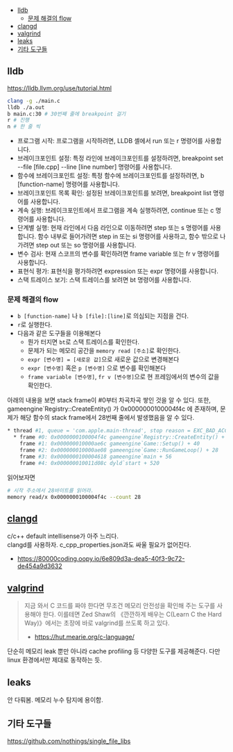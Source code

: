 <!-- toc -->

-   [lldb](#lldb)
    -   [문제 해결의 flow](#문제-해결의-flow)
-   [clangd](#clangd)
-   [valgrind](#valgrind)
-   [leaks](#leaks)
-   [기타 도구들](#기타-도구들)

<!-- tocstop -->

## lldb

<https://lldb.llvm.org/use/tutorial.html>

```bash
clang -g ./main.c
lldb ./a.out
b main.c:30 # 30번째 줄에 breakpoint 걸기
r # 진행
n # 한 줄 씩
```

-   프로그램 시작: 프로그램을 시작하려면, LLDB 셸에서 run 또는 r 명령어를 사용합니다.
-   브레이크포인트 설정: 특정 라인에 브레이크포인트를 설정하려면, breakpoint set --file [file.cpp] --line [line number] 명령어를 사용합니다.
-   함수에 브레이크포인트 설정: 특정 함수에 브레이크포인트를 설정하려면, b [function-name] 명령어를 사용합니다.
-   브레이크포인트 목록 확인: 설정된 브레이크포인트를 보려면, breakpoint list 명령어를 사용합니다.
-   계속 실행: 브레이크포인트에서 프로그램을 계속 실행하려면, continue 또는 c 명령어를 사용합니다.
-   단계별 실행: 현재 라인에서 다음 라인으로 이동하려면 step 또는 s 명령어를 사용합니다. 함수 내부로 들어가려면 step in 또는 si 명령어를 사용하고, 함수 밖으로 나가려면 step out 또는 so 명령어를 사용합니다.
-   변수 검사: 현재 스코프의 변수를 확인하려면 frame variable 또는 fr v 명령어를 사용합니다.
-   표현식 평가: 표현식을 평가하려면 expression 또는 expr 명령어를 사용합니다.
-   스택 트레이스 보기: 스택 트레이스를 보려면 bt 명령어를 사용합니다.

### 문제 해결의 flow

-   `b [function-name]` 나 `b [file]:[line]`로 의심되는 지점을 건다.
-   `r`로 실행한다.
-   다음과 같은 도구들을 이용해본다
    -   뭔가 터지면 `bt`로 스택 트레이스를 확인한다.
    -   문제가 되는 메모리 공간을 `memory read [주소]`로 확인한다.
    -   `expr [변수명] = [새로운 값]`으로 새로운 값으로 변경해본다
    -   `expr [변수명]` 혹은 `p [변수명]` 으로 변수를 확인해본다
    -   `frame variable [변수명]`, `fr v [변수명]`으로 현 프레임에서의 변수의 값을 확인한다.

아래의 내용을 보면 stack frame이 #0부터 차곡차곡 쌓인 것을 알 수 있다.
또한, gameengine`Registry::CreateEntity() 가 0x0000000100004f4c 에 존재하며, 문제가 해당 함수의 stack frame에서 28번째 줄에서 발생했음을 알 수 있다.

```bash
* thread #1, queue = 'com.apple.main-thread', stop reason = EXC_BAD_ACCESS (code=1, address=0x8)
  * frame #0: 0x0000000100004f4c gameengine`Registry::CreateEntity() + 28
    frame #1: 0x000000010000ae6c gameengine`Game::Setup() + 40
    frame #2: 0x000000010000ae08 gameengine`Game::RunGameLoop() + 28
    frame #3: 0x0000000100004618 gameengine`main + 56
    frame #4: 0x000000010011d08c dyld`start + 520
```

읽어보자면

```bash
# 시작 주소에서 28바이트를 읽어라.
memory read/x 0x0000000100004f4c --count 28
```

## [clangd](https://clangd.llvm.org/)

c/c++ default intellisense가 아주 느리다.  
clangd를 사용하자. c_cpp_properties.json과도 싸울 필요가 없어진다.

-   https://80000coding.oopy.io/6e809d3a-dea5-40f3-9c72-de454a9d3632

## [valgrind](https://valgrind.org/)

> 지금 와서 C 코드를 짜야 한다면 무조건 메모리 안전성을 확인해 주는 도구를 사용해야 한다. 이를테면 Zed Shaw의 《깐깐하게 배우는 C(Learn C the Hard Way)》에서는 초장에 바로 valgrind를 쓰도록 하고 있다.
>
> -   <https://hut.mearie.org/c-language/>

단순히 메모리 leak 뿐만 아니라 cache profiling 등 다양한 도구를 제공해준다. 다만 linux 환경에서만 제대로 동작하는 듯.

## leaks

안 다뤄봄. 메모리 누수 탐지에 용이함.

## 기타 도구들

<https://github.com/nothings/single_file_libs>
